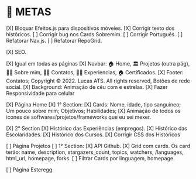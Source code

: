 # 🎯 METAS

[X] Bloquar Efeitos.js para dispositivos móveies.
[X] Corrigir texto dos históricos.
[ ] Corrigir bug nos Cards Sobremim.
[ ] Corrigir Português.
[ ] Refatorar Nav.js.
[ ] Refatorar RepoGrid.

[X] SEO.

[X] Igual em todas as páginas
  [X] Navbar: 🏠 Home, 🏛️ Projetos (outra pág), 💁🏻 Sobre mim, 👨‍🎓 Contatos, 👩‍💻 Experiencias, 🏠 Certificados.
  [X] Footer: Contatos; Copyright © 2022. Lucas ATS. All rights reserved, Botões de rede social.
  [X] Background: Animação de céu com e estrelas.
  [X] Fazer Responsividade para celular

[X] Página Home
 [X] 1° Section:
  [X] Cards: Nome, idade, tipo sanguineo; Um pouco sobre mim; Objetivos; Habilidades;
  [X] Animação de todos os icones de softwares/projetos/frameworks que eu sei mexer.

 [X] 2° Section
  [X] Histórico das Experiências (empregos).
  [X] Histórico das Escolaridades.
  [X] Histórico dos Cursos.
  [X] Corrigir CSS dos Históricos

[ ] Página Projetos
 [ ] 1° Section:
  [X] API Github.
  [X] Grid com cards. Os card terão: name, description, stargazers_count, topics, watchers, /languages, html_url, homepage, forks.
  [ ] Filtrar Cards por linguagem, homepage.

[ ] Página Esteregg.
